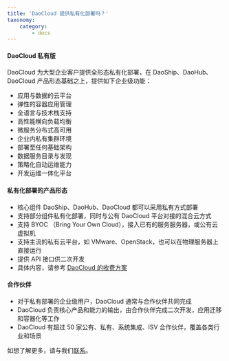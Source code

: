 ```yaml
---
title: 'DaoCloud 提供私有化部署吗？'
taxonomy:
    category:
        - docs
---
```


#### DaoCloud 私有版

DaoCloud 为大型企业客户提供全形态私有化部署，在 DaoShip、DaoHub、DaoCloud 产品形态基础之上，提供如下企业级功能：
 
+ 应用与数据的云平台
+ 弹性的容器应用管理
+ 全语言与技术栈支持
+ 高性能横向负载均衡
+ 微服务分布式高可用
+ 企业内私有集群环境
+ 部署至任何基础架构
+ 数据服务目录与发现
+ 策略化自动运维能力
+ 开发运维一体化平台

#### 私有化部署的产品形态

+ 核心组件 DaoShip、DaoHub、DaoCloud 都可以采用私有方式部署
+ 支持部分组件私有化部署，同时与公有 DaoCloud 平台对接的混合云方式
+ 支持 BYOC （Bring Your Own Cloud），接入已有的服务服务器，或公有云虚拟机
+ 支持主流的私有云平台，如 VMware、OpenStack，也可以在物理服务器上直接运行
+ 提供 API 接口供二次开发
+ 具体内容，请参考 [DaoCloud 的收费方案](../../pricing-plan)


#### 合作伙伴

+ 对于私有部署的企业级用户，DaoCloud 通常与合作伙伴共同完成
+ DaoCloud 负责核心产品和能力的输出，由合作伙伴完成二次开发，应用迁移和容器化等工作
+ DaoCloud 有超过 50 家公有、私有、系统集成、ISV 合作伙伴，覆盖各类行业和场景

如想了解更多，请与我们[联系](mailto:sales@daocloud.io)。